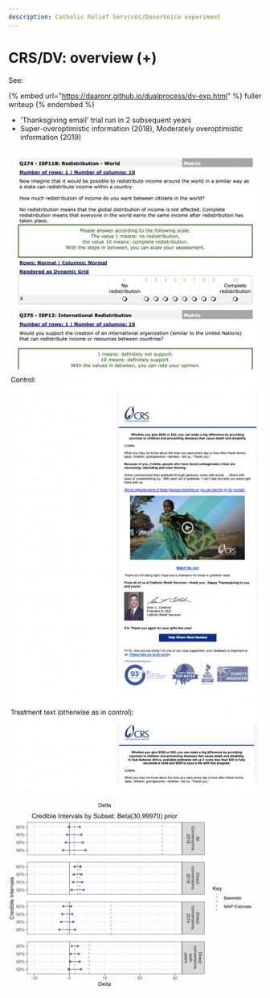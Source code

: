 ```yaml
---
description: Catholic Relief Services/DonorVoice experiment
---
```


# CRS/DV: overview (+)

See:

{% embed url="https://daaronr.github.io/dualprocess/dv-exp.html" %}
fuller writeup
{% endembed %}

* 'Thanksgiving email' trial run in 2 subsequent years
* Super-overoptimistic information (2018), Moderately overoptimistic information (2019)

![](<../../.gitbook/assets/image (3) (1) (1) (1).png>) ![](<../../.gitbook/assets/image (18) (1) (1) (1) (1) (1).png>)

![Bayesian Credible intervals for 'impact of impact information' on probability of donating](<../../.gitbook/assets/image (16) (1) (1) (1).png>)
